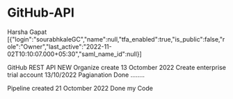 # GitHub-API
Harsha Gapat
[{"login":"sourabhkaleGC","name":null,"tfa_enabled":true,"is_public":false,"role":"Owner","last_active":"2022-11-02T10:10:07.000+05:30","saml_name_id":null}]



GitHub REST API NEW Organize create 13 Octomber 2022 Create enterprise trial account 13/10/2022 Pagianation Done ........

Pipeline created 21 Octomber 2022
Done my Code

